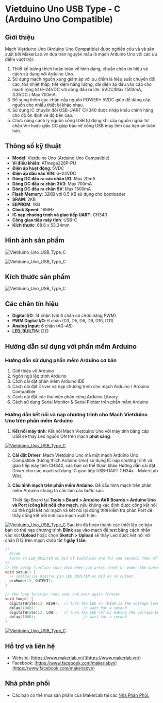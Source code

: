 # Vietduino Uno USB Type - C (Arduino Uno Compatible)

## Giới thiệu

Mạch Vietduino Uno (Arduino Uno Compatible) được nghiên cứu và và sản xuất bởi MakerLab.vn dựa trên nguyên mẫu là mạch Arduino Uno với các ưu điểm vượt trội:

1. Thiết kế tương thích hoàn toàn về hình dạng, chuẩn chân tín hiệu và cách sử dụng với Arduino Uno.
2. Sử dụng mạch nguồn xung giảm áp với ưu điểm là hiệu suất chuyển đổi cao, toả nhiệt thấp, tiết kiệm năng lượng, dải điện áp đầu vào cấp cho mạch rộng từ 6~24VDC với dòng đầu ra lớn: 5VDC/Max 1500mA, 3.3VDC / Max 700mA.
3. Bổ sung thêm các chân cấp nguồn POWER+ 5VDC giúp dễ dàng cấp nguồn cho nhiều thiết bị khác nhau.
4. Sử dụng IC chuyển đổi USB-UART CH340 được nhập khẩu chính hãng cho độ ổn định và độ bền cao.
5. Chức năng cách ly nguồn cổng USB tự động khi cấp nguồn ngoài từ chân Vin hoặc giắc DC giúp bảo vệ cổng USB máy tính của bạn an toàn hơn.

## Thông số kỹ thuật

- **Model**: Vietduino Uno (Arduino Uno Compatible)  
- **Vi điều khiển**: ATmega328P-PU  
- **Điện áp hoạt động**: 5VDC  
- **Điện áp đầu vào VIN**: 6~24VDC  
- **Dòng DC đầu ra các chân I/O**: Max 20mA  
- **Dòng DC đầu ra chân 3V3**: Max 700mA  
- **Dòng DC đầu ra chân 5V**: Max 1500mA  
- **Flash Memory**: 32KB với 0.5 KB sử dụng cho bootloader  
- **SRAM**: 2KB  
- **EEPROM**: 1KB  
- **Clock Speed**: 16MHz  
- **IC nạp chương trình và giao tiếp UART**: CH340  
- **Cổng giao tiếp máy tính**: USB-C  
- **Kích thước**: 68.6 x 53.34mm  

## Hình ảnh sản phẩm

![Vietduino_Uno_USB_Type_C](image/vietunoc1.jpg)

![Vietduino_Uno_USB_Type_C](/image/vietunoc2.jpg)

## Kích thước sản phẩm

![Vietduino_Uno_USB_Type_C](/image/vietunoc3.jpg)

## Các chân tín hiệu

- **Digital I/O**: 14 chân (với 6 chân có chức năng PWM)  
- **PWM Digital I/O**: 6 chân (D3, D5, D6, D9, D10, D11)  
- **Analog Input**: 6 chân (A0~A5)  
- **LED_BUILTIN**: D13  

## Hướng dẫn sử dụng với phần mềm Arduino

### Hướng dẫn sử dụng phần mềm Arduino cơ bản

1) Giới thiệu về Arduino
2) Ngôn ngữ lập trình Arduino
3) Cách cài đặt phần mềm Arduino IDE
4) Cách cài đặt Driver và nạp chương trình cho mạch Arduino / Arduino Compatible
5) Cách cài đặt các thư viện phần cứng Arduino Library
6) Cách sử dụng Serial Monitor & Serial Plotter trên phần mềm Arduino

### Hướng dẫn kết nối và nạp chương trình cho Mạch Vietduino Uno trên phần mềm Arduino

1) **Kết nối máy tính**: Kết nối Mạch Vietduino Uno với máy tính bằng cáp USB sẽ thấy Led nguồn ON trên mạch **phát sáng**:

[![Vietduino_Uno_USB_Type_C](/image/vietunoc4.jpg)]()

2) **Cài đặt Driver**: Mạch Vietduino Uno mà một mạch Arduino Uno Compatible (tương thích Arduino Uno) sử dụng IC nạp chương trình và giao tiếp máy tính CH340, các bạn có thể tham khảo Hướng dẫn cài đặt Driver cho các mạch sử dụng IC giao tiếp USB-UART CH34x - MakerLab Wiki.
3) **Cấu hình mạch trên phần mềm Arduino**: Để cấu hình mạch trên phần mềm Arduino chúng ta cần làm các bước sau:

     Thiết lập Board tại **Tools > Board > Arduino AVR Boards > Arduino Uno và Port (cổng kết nối) cho mạch**, nếu không xác định được cổng kết nối có thể ngắt kết nối mạch và kết nối lại đồng thời kiểm tra phần Port để thấy cổng kết nối mới của mạch xuất hiện:  

[![Vietduino_Uno_USB_Type_C](/image/vietunoc5.jpg)]()
Sau khi đã hoàn thành các thiết lập cơ bản bạn có thể nạp chương trình **Blink** sau vào mạch để test bằng cách nhấn vào nút **Upload** hoặc chọn **Sketch > Upload** sẽ thấy Led được kết nối với chân D13 trên mạch chớp tắt **1 giây 1 lần**:

```ino
/*
  Blink
  Turns an LED_BUILTIN on D13 of Vietduino Uno for one second, then off for one second, repeatedly.
*/
// the setup function runs once when you press reset or power the board
void setup() {
  // initialize digital pin LED_BUILTIN on D13 as an output.
  pinMode(13, OUTPUT);
}

// the loop function runs over and over again forever
void loop() {
  digitalWrite(13, HIGH);  // turn the LED on (HIGH is the voltage level)
  delay(1000);                      // wait for a second
  digitalWrite(13, LOW);   // turn the LED off by making the voltage LOW
  delay(1000);                      // wait for a second
}
```

[![Vietduino_Uno_USB_Type_C](/image/vietunoc6.jpg)]()

## Hỗ trợ và liên hệ

- Website: [https://www.makerlab.vn/](https://www.makerlab.vn/)
- Facebook: [https://www.facebook.com/makerlabvn](https://www.facebook.com/makerlabvn)

## Nhà phân phối

- Các bạn có thể mua sản phẩm của MakerLab tại các [Nhà Phân Phối.](https://www.makerlab.vn/distributor/)
